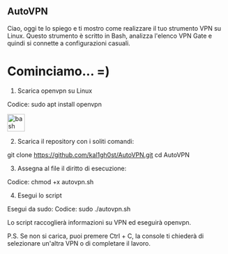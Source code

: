 ## AutoVPN
Ciao, oggi te lo spiego e ti mostro come realizzare il tuo strumento VPN su Linux.
Questo strumento è scritto in Bash, analizza l'elenco VPN Gate e quindi si connette a configurazioni casuali.

# Cominciamo... =)

1. Scarica openvpn su Linux

Codice:
sudo apt install openvpn

<p align="left">
    <img src="https://cdn.jsdelivr.net/gh/devicons/devicon/icons/bash/bash-original.svg" alt="bash" width="40" height="40"/>
    </p>

2. Scarica il repository con i soliti comandi:

git clone https://github.com/kal1gh0st/AutoVPN.git
cd AutoVPN

3. Assegna al file il diritto di esecuzione:

Codice:
chmod +x autovpn.sh

4. Esegui lo script

Esegui da sudo:
Codice:
sudo ./autovpn.sh

Lo script raccoglierà informazioni su VPN ed eseguirà openvpn.

P.S. Se non si carica, puoi premere Ctrl + C, la console ti chiederà di selezionare un'altra VPN o di completare il lavoro.
